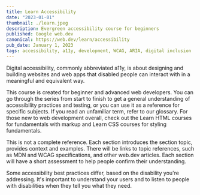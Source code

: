 ```yaml
---
title: Learn Accessibility
date: "2023-01-01"
thumbnail: ./learn.jpeg
description: Evergreen accessibility course for beginners
published: Google web.dev
canonical: https://web.dev/learn/accessibility
pub_date: January 1, 2023
tags: accessibility, a11y, development, WCAG, ARIA, digital inclusion
---
```


Digital accessibility, commonly abbreviated a11y, is about designing and building websites and web apps that disabled people can interact with in a meaningful and equivalent way.

This course is created for beginner and advanced web developers. You can go through the series from start to finish to get a general understanding of accessibility practices and testing, or you can use it as a reference for specific subjects. If you read an unfamiliar term, refer to our glossary. For those new to web development overall, check out the Learn HTML courses for fundamentals with markup and Learn CSS courses for styling fundamentals.

This is not a complete reference. Each section introduces the section topic, provides context and examples. There will be links to topic references, such as MDN and WCAG specifications, and other web.dev articles. Each section will have a short assessment to help people confirm their understanding.

Some accessibility best practices differ, based on the disability you're addressing. It's important to understand your users and to listen to people with disabilities when they tell you what they need.
